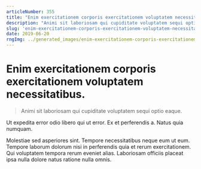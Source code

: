```yaml
---
articleNumber: 355
title: "Enim exercitationem corporis exercitationem voluptatem necessitatibus."
description: "Animi sit laboriosam qui cupiditate voluptatem sequi optio eaque."
slug: 'enim-exercitationem-corporis-exercitationem-voluptatem-necessitatibus.'
date: 2019-06-20
rngImg: ../generated_images/enim-exercitationem-corporis-exercitationem-voluptatem-necessitatibus..jpg
---
```


# Enim exercitationem corporis exercitationem voluptatem necessitatibus.

> Animi sit laboriosam qui cupiditate voluptatem sequi optio eaque.

Ut expedita error odio libero qui ut error. Ex et perferendis a. Natus quia numquam.
 Molestiae sed asperiores sint. Tempore necessitatibus neque eum ut eum. Tempore laborum dolorum nisi in perferendis quia et rerum exercitationem. Qui voluptatem tempora rerum eveniet alias. Laboriosam officiis placeat ipsa nulla dolore natus ratione nulla omnis.
